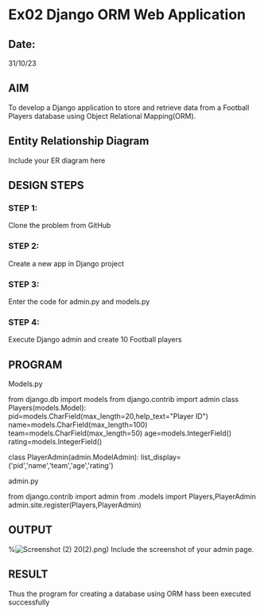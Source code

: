 # Ex02 Django ORM Web Application
## Date: 
31/10/23


## AIM
To develop a Django application to store and retrieve data from a Football Players database using Object Relational Mapping(ORM).

## Entity Relationship Diagram

Include your ER diagram here

## DESIGN STEPS

### STEP 1:
Clone the problem from GitHub

### STEP 2:
Create a new app in Django project

### STEP 3:
Enter the code for admin.py and models.py

### STEP 4:
Execute Django admin and create 10 Football players

## PROGRAM
Models.py

from django.db import models
from django.contrib import admin
class Players(models.Model):
    pid=models.CharField(max_length=20,help_text="Player ID")
    name=models.CharField(max_length=100)
    team=models.CharField(max_length=50)
    age=models.IntegerField()
    rating=models.IntegerField()

class PlayerAdmin(admin.ModelAdmin):
    list_display=('pid','name','team','age','rating')

admin.py

from django.contrib import admin
from .models import Players,PlayerAdmin
admin.site.register(Players,PlayerAdmin)



## OUTPUT

%![Screenshot (2)](https://github.com/kavisree86/ORM/assets/145759687/6f0a4a9b-1c43-44f8-be9d-d7e3c01691c3)
20(2).png)
Include the screenshot of your admin page.


## RESULT
Thus the program for creating a database using ORM hass been executed successfully
